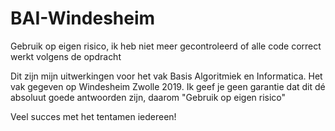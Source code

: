 # BAI-Windesheim
Gebruik op eigen risico, ik heb niet meer gecontroleerd of alle code correct werkt volgens de opdracht

Dit zijn mijn uitwerkingen voor het vak Basis Algoritmiek en Informatica. Het vak gegeven op Windesheim Zwolle 2019.
Ik geef je geen garantie dat dit dé absoluut goede antwoorden zijn, daarom "Gebruik op eigen risico"

Veel succes met het tentamen iedereen!
